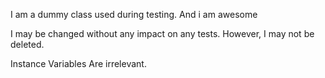 I am a dummy class used during testing. And i am awesome

I may be changed without any impact on any tests. However, I may not be deleted.

Instance Variables
	Are irrelevant.